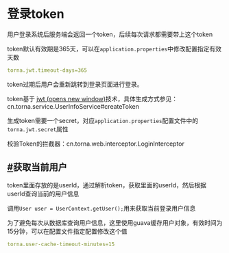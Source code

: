 # 登录token

用户登录系统后服务端会返回一个token，后续每次请求都需要带上这个token

token默认有效期是365天，可以在`application.properties`中修改配置指定有效天数

```yaml
torna.jwt.timeout-days=365
```

token过期后用户会重新跳转到登录页面进行登录。

token基于 [jwt (opens new window)](https://jwt.io/)技术，具体生成方式参见：cn.torna.service.UserInfoService#createToken

生成token需要一个secret，对应`application.properties`配置文件中的`torna.jwt.secret`属性

校验Token的拦截器：cn.torna.web.interceptor.LoginInterceptor

## [#](https://torna.cn/dev/token.html#获取当前用户)获取当前用户

token里面存放的是userId，通过解析token，获取里面的userId，然后根据userId查询当前的用户信息

调用`User user = UserContext.getUser();`用来获取当前登录用户信息

为了避免每次从数据库查询用户信息，这里使用guava缓存用户对象，有效时间为15分钟，可以在配置文件指定配置修改这个值

```yaml
torna.user-cache-timeout-minutes=15
```